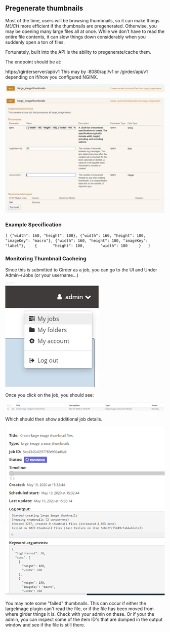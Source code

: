 ## Pregenerate thumbnails

Most of the time, users will be browsing thumbnails, so it can make things <i>MUCH</i> more efficient if the thumbnails are pregenerated.  Otherwise, you may be opening many large files all at once.  While we don't have to read the entire file contents, it can slow things down considerably when you suddenly open a ton of files.  

Fortunately, built into the API is the ability to pregenerate/cache them.  

The endpoint should be at:

https://girderserver/api/v1    This may by :8080/api/v1 or /girder/api/v1 depending on if/how you configured NGINX.


![](thumbnailApiHeader.png)


![](createThumbnailsDetailed.png)


### Example Specification

    [ {"width": 160, "height": 100}, {"width": 160, "height": 100, "imageKey": "macro"}, {"width": 160, "height": 100, "imageKey": "label"},    {       "height": 100,       "width": 100     }   ]


### Monitoring Thumbnail Cacheing

Since this is submitted to Girder as a job, you can go to the UI and Under Admin->Jobs  (or your username...)


![](showJobStatusThumbnails.png)

Once you click on the job, you should see:

![](jobStatusThumbnail.png)

Which should then show additional job details.

![](jobStatusResults.png)


You may note some "failed" thumbnails.  This can occur if either the largeImage plugin can't read the file, or if the file has been moved from where girder things it is.  Check with your admin on these.  Or if your the admin, you can inspect some of the item ID's that are dumped in the output window and see if the file is still there.